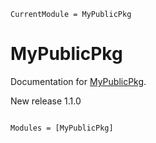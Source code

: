 ```@meta
CurrentModule = MyPublicPkg
```

# MyPublicPkg

Documentation for [MyPublicPkg](https://github.com/MyExampleOrg/MyPublicPkg.jl).

New release 1.1.0

```@index
```

```@autodocs
Modules = [MyPublicPkg]
```
